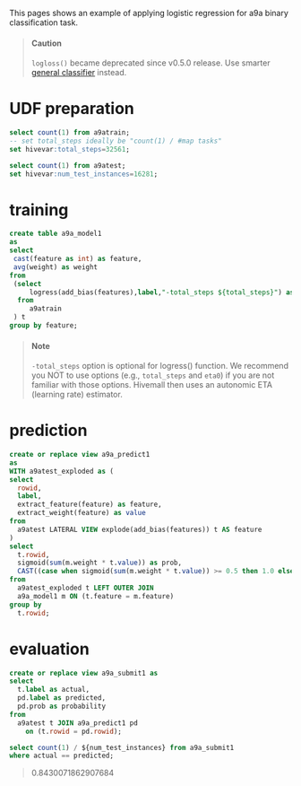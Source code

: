 <!--
  Licensed to the Apache Software Foundation (ASF) under one
  or more contributor license agreements.  See the NOTICE file
  distributed with this work for additional information
  regarding copyright ownership.  The ASF licenses this file
  to you under the Apache License, Version 2.0 (the
  "License"); you may not use this file except in compliance
  with the License.  You may obtain a copy of the License at

    http://www.apache.org/licenses/LICENSE-2.0

  Unless required by applicable law or agreed to in writing,
  software distributed under the License is distributed on an
  "AS IS" BASIS, WITHOUT WARRANTIES OR CONDITIONS OF ANY
  KIND, either express or implied.  See the License for the
  specific language governing permissions and limitations
  under the License.
-->

This pages shows an example of applying logistic regression for a9a binary classification task.

> #### Caution
> 
> `logloss()` became deprecated since v0.5.0 release. Use smarter [general classifier](./a9a_generic.md) instead.

<!-- toc -->

# UDF preparation

```sql
select count(1) from a9atrain;
-- set total_steps ideally be "count(1) / #map tasks"
set hivevar:total_steps=32561;

select count(1) from a9atest;
set hivevar:num_test_instances=16281;
```

# training
```sql
create table a9a_model1 
as
select 
 cast(feature as int) as feature,
 avg(weight) as weight
from 
 (select 
     logress(add_bias(features),label,"-total_steps ${total_steps}") as (feature,weight)
  from 
     a9atrain
 ) t 
group by feature;
```

> #### Note
> 
> `-total_steps` option is optional for logress() function. We recommend you NOT to use options (e.g., `total_steps` and `eta0`) if you are not familiar with those options. Hivemall then uses an autonomic ETA (learning rate) estimator.

# prediction
```sql
create or replace view a9a_predict1 
as
WITH a9atest_exploded as (
select 
  rowid,
  label,
  extract_feature(feature) as feature,
  extract_weight(feature) as value
from 
  a9atest LATERAL VIEW explode(add_bias(features)) t AS feature
)
select
  t.rowid, 
  sigmoid(sum(m.weight * t.value)) as prob,
  CAST((case when sigmoid(sum(m.weight * t.value)) >= 0.5 then 1.0 else 0.0 end) as FLOAT) as label
from 
  a9atest_exploded t LEFT OUTER JOIN
  a9a_model1 m ON (t.feature = m.feature)
group by
  t.rowid;
```

# evaluation
```sql
create or replace view a9a_submit1 as
select 
  t.label as actual, 
  pd.label as predicted, 
  pd.prob as probability
from 
  a9atest t JOIN a9a_predict1 pd 
    on (t.rowid = pd.rowid);
```

```sql
select count(1) / ${num_test_instances} from a9a_submit1 
where actual == predicted;
```
> 0.8430071862907684
